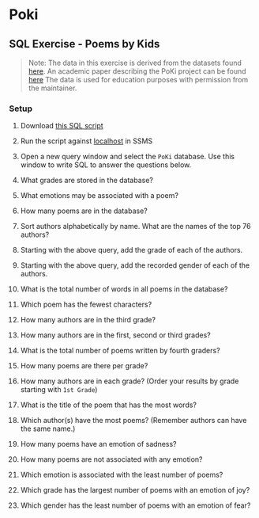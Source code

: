 # Poki
## SQL Exercise - Poems by Kids

> Note: The data in this exercise is derived from the datasets found [here](https://github.com/whipson/PoKi-Poems-by-Kids). An academic paper describing the PoKi project can be found [here](https://arxiv.org/abs/2004.06188)
The data is used for education purposes with permission from the maintainer.

### Setup

1. Download [this SQL script](https://github.com/nashville-software-school/bangazon-inc/blob/92167fa4665e35dacf4a7d243dd1cf9b780d99aa/book-1-orientation/chapters/assets/poki.sql)
2. Run the script against [localhost](http://localhost) in SSMS
3. Open a new query window and select the `PoKi` database. Use this window to write SQL to answer the questions below.

1. What grades are stored in the database?
2. What emotions may be associated with a poem?
3. How many poems are in the database?
4. Sort authors alphabetically by name. What are the names of the top 76 authors?
5. Starting with the above query, add the grade of each of the authors.
6. Starting with the above query, add the recorded gender of each of the authors.
7. What is the total number of words in all poems in the database?
8. Which poem has the fewest characters?
9. How many authors are in the third grade?
10. How many authors are in the first, second or third grades?
11. What is the total number of poems written by fourth graders?
12. How many poems are there per grade?
13. How many authors are in each grade? (Order your results by grade starting with `1st Grade`)
14. What is the title of the poem that has the most words?
15. Which author(s) have the most poems? (Remember authors can have the same name.)
16. How many poems have an emotion of sadness?
17. How many poems are not associated with any emotion?
18. Which emotion is associated with the least number of poems?
19. Which grade has the largest number of poems with an emotion of joy?
20. Which gender has the least number of poems with an emotion of fear?

